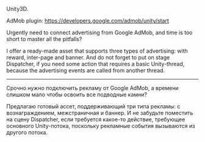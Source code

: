 Unity3D.

AdMob plugin: https://developers.google.com/admob/unity/start

Urgently need to connect advertising from Google AdMob, and time is too short to master all the pitfalls?

I offer a ready-made asset that supports three types of advertising: with reward, inter-page and banner.
And do not forget to put on stage Dispatcher, if you need some action that requires a basic Unity-thread, because the advertising events are called from another thread.

----------------------------------------------------------------------------------------------------------------------------------------------------------------------------

Срочно нужно подключить рекламу от Google AdMob, а времени слишком мало чтобы освоить все подводные камни?

Предлагаю готовый ассет, поддерживающий три типа рекламы: с вознаграждением, межстраничная и баннер.
И не забудьте поместить на сцену Dispatcher, если требуется какое-то действие, требующее основного Unity-потока, поскольку рекламные события вызываются из другого потока.
